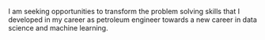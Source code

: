 I am seeking opportunities to transform the problem solving skills that I developed in my career as petroleum engineer towards a new career in data science and machine learning.
